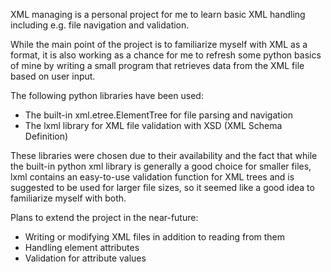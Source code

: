 XML managing is a personal project for me to learn basic XML handling including e.g. file navigation and validation.

While the main point of the project is to familiarize myself with XML as a format, it is also working as a 
chance for me to refresh some python basics of mine by writing a small program that retrieves data
from the XML file based on user input.

The following python libraries have been used:
- The built-in xml.etree.ElementTree for file parsing and navigation
- The lxml library for XML file validation with XSD (XML Schema Definition)

These libraries were chosen due to their availability and the fact that while the built-in python xml library is generally a good choice for smaller
files, lxml contains an easy-to-use validation function for XML trees and is suggested to be used for larger file sizes, so it seemed like a good idea to 
familiarize myself with both.

Plans to extend the project in the near-future:
- Writing or modifying XML files in addition to reading from them
- Handling element attributes
- Validation for attribute values
